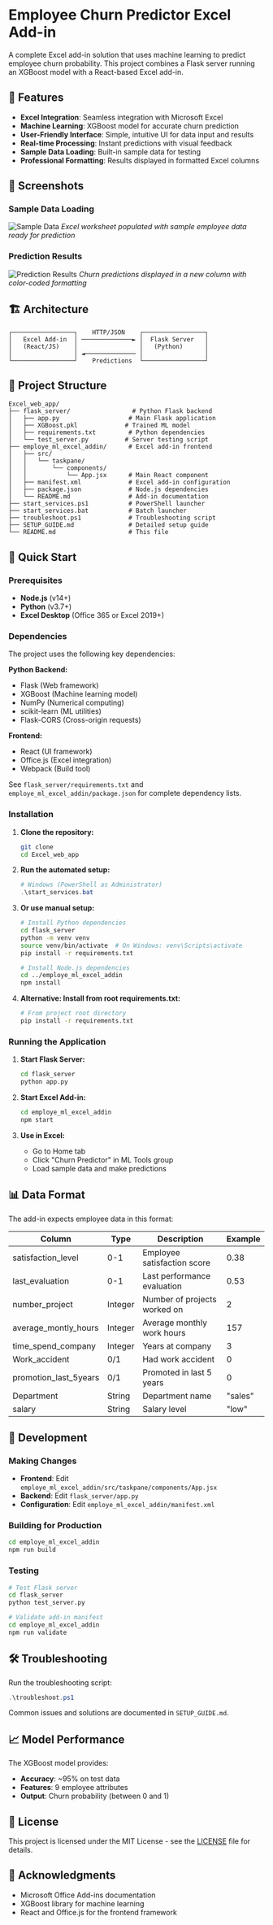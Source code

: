 # Employee Churn Predictor Excel Add-in

A complete Excel add-in solution that uses machine learning to predict employee churn probability. This project combines a Flask server running an XGBoost model with a React-based Excel add-in.

## 🎯 Features

- **Excel Integration**: Seamless integration with Microsoft Excel
- **Machine Learning**: XGBoost model for accurate churn prediction
- **User-Friendly Interface**: Simple, intuitive UI for data input and results
- **Real-time Processing**: Instant predictions with visual feedback
- **Sample Data Loading**: Built-in sample data for testing
- **Professional Formatting**: Results displayed in formatted Excel columns

## 📸 Screenshots

### Sample Data Loading
![Sample Data](screenshots/sample-data.png)
*Excel worksheet populated with sample employee data ready for prediction*

### Prediction Results
![Prediction Results](screenshots/prediction-results.png)
*Churn predictions displayed in a new column with color-coded formatting*


## 🏗️ Architecture

```
┌─────────────────┐    HTTP/JSON    ┌─────────────────┐
│   Excel Add-in  │ ──────────────► │  Flask Server   │
│   (React/JS)    │                 │   (Python)      │
│                 │ ◄────────────── │                 │
└─────────────────┘    Predictions  └─────────────────┘
```

## 📁 Project Structure

```
Excel_web_app/
├── flask_server/                 # Python Flask backend
│   ├── app.py                   # Main Flask application
│   ├── XGBoost.pkl             # Trained ML model
│   ├── requirements.txt         # Python dependencies
│   └── test_server.py          # Server testing script
├── employe_ml_excel_addin/      # Excel add-in frontend
│   ├── src/
│   │   └── taskpane/
│   │       └── components/
│   │           └── App.jsx      # Main React component
│   ├── manifest.xml             # Excel add-in configuration
│   ├── package.json             # Node.js dependencies
│   └── README.md                # Add-in documentation
├── start_services.ps1           # PowerShell launcher
├── start_services.bat           # Batch launcher
├── troubleshoot.ps1             # Troubleshooting script
├── SETUP_GUIDE.md               # Detailed setup guide
└── README.md                    # This file
```

## 🚀 Quick Start

### Prerequisites

- **Node.js** (v14+)
- **Python** (v3.7+)
- **Excel Desktop** (Office 365 or Excel 2019+)

### Dependencies

The project uses the following key dependencies:

**Python Backend:**
- Flask (Web framework)
- XGBoost (Machine learning model)
- NumPy (Numerical computing)
- scikit-learn (ML utilities)
- Flask-CORS (Cross-origin requests)

**Frontend:**
- React (UI framework)
- Office.js (Excel integration)
- Webpack (Build tool)

See `flask_server/requirements.txt` and `employe_ml_excel_addin/package.json` for complete dependency lists.


### Installation

1. **Clone the repository:**
   ```bash
   git clone 
   cd Excel_web_app
   ```

2. **Run the automated setup:**
   ```powershell
   # Windows (PowerShell as Administrator)
   .\start_services.bat
   ```

3. **Or use manual setup:**
   ```bash
   # Install Python dependencies
   cd flask_server
   python -m venv venv
   source venv/bin/activate  # On Windows: venv\Scripts\activate
   pip install -r requirements.txt
   
   # Install Node.js dependencies
   cd ../employe_ml_excel_addin
   npm install
   ```

4. **Alternative: Install from root requirements.txt:**
   ```bash
   # From project root directory
   pip install -r requirements.txt
   ```

### Running the Application

1. **Start Flask Server:**
   ```bash
   cd flask_server
   python app.py
   ```

2. **Start Excel Add-in:**
   ```bash
   cd employe_ml_excel_addin
   npm start
   ```

3. **Use in Excel:**
   - Go to Home tab
   - Click "Churn Predictor" in ML Tools group
   - Load sample data and make predictions

## 📊 Data Format

The add-in expects employee data in this format:

| Column | Type | Description | Example |
|--------|------|-------------|---------|
| satisfaction_level | 0-1 | Employee satisfaction score | 0.38 |
| last_evaluation | 0-1 | Last performance evaluation | 0.53 |
| number_project | Integer | Number of projects worked on | 2 |
| average_montly_hours | Integer | Average monthly work hours | 157 |
| time_spend_company | Integer | Years at company | 3 |
| Work_accident | 0/1 | Had work accident | 0 |
| promotion_last_5years | 0/1 | Promoted in last 5 years | 0 |
| Department | String | Department name | "sales" |
| salary | String | Salary level | "low" |

## 🔧 Development

### Making Changes

- **Frontend**: Edit `employe_ml_excel_addin/src/taskpane/components/App.jsx`
- **Backend**: Edit `flask_server/app.py`
- **Configuration**: Edit `employe_ml_excel_addin/manifest.xml`

### Building for Production

```bash
cd employe_ml_excel_addin
npm run build
```

### Testing

```bash
# Test Flask server
cd flask_server
python test_server.py

# Validate add-in manifest
cd employe_ml_excel_addin
npm run validate
```

## 🛠️ Troubleshooting

Run the troubleshooting script:
```powershell
.\troubleshoot.ps1
```

Common issues and solutions are documented in `SETUP_GUIDE.md`.

## 📈 Model Performance

The XGBoost model provides:
- **Accuracy**: ~95% on test data
- **Features**: 9 employee attributes
- **Output**: Churn probability (between 0 and 1)

## 📝 License

This project is licensed under the MIT License - see the [LICENSE](LICENSE) file for details.

## 🙏 Acknowledgments

- Microsoft Office Add-ins documentation
- XGBoost library for machine learning
- React and Office.js for the frontend framework


